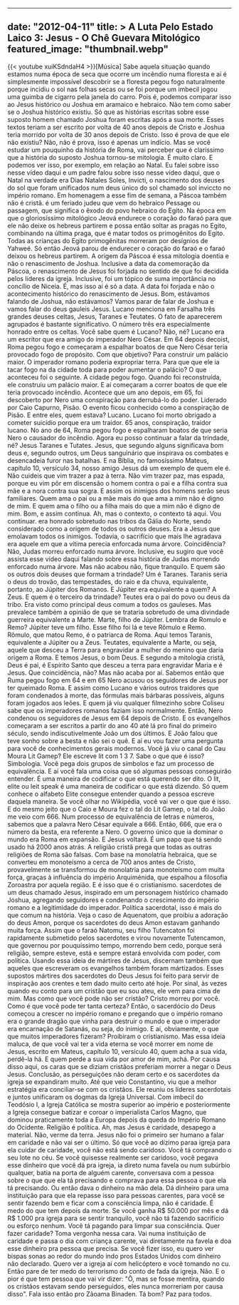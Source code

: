 
---
date: "2012-04-11"
title: > 
    A Luta Pelo Estado Laico 3: Jesus - O Chê Guevara Mitológico
featured_image: "thumbnail.webp"
---
{{< youtube xuiKSdndaH4 >}}[Música]
Sabe aquela situação quando estamos numa
época de seca que ocorre um incêndio
numa floresta e aí é simplesmente
impossível descobrir se a floresta pegou
fogo naturalmente porque incidiu o sol
nas folhas secas ou se foi porque um
imbecil jogou uma guimba de cigarro pela
janela do carro. Pois é, podemos
comparar isso ao Jesus histórico ou
Joshua em aramaico e hebraico. Não tem
como saber se o Joshua histórico
existiu. Só que as histórias escritas
sobre esse suposto homem chamado Joshua
foram escritas após a sua morte. Esses
textos teriam a ser escrito por volta de
40 anos depois de Cristo e Joshua teria
morrido por volta de 30 anos depois de
Cristo. Isso é prova de que ele não
existiu? Não, não é prova, isso é apenas
um indício. Mas se você estudar um
pouquinho da história de Roma, vai
perceber que é claríssimo que a história
do suposto Joshua tornou-se mitologia. É
muito claro. E podemos ver isso, por
exemplo, em relação ao Natal. Eu falei
sobre isso nesse vídeo daqui e um padre
falou sobre isso nesse vídeo daqui, que
o Natal na verdade era Dias Natales
Soles, Invicti, o nascimento dos deuses
do sol que foram unificados num deus
único do sol chamado sol inviccto no
império romano. Em homenagem a esse fim
de semana, a Páscoa também não é cristã.
é um feriado judeu que vem do hebraico
Pessage ou passagem, que significa o
êxodo do povo hebraico do Egito. Na
época em que o gloriosíssimo mitológico
Jeová endurece o coração do faraó para
que ele não deixe os hebreus partirem e
possa então soltar as pragas no Egito,
combinando na última praga, que é matar
todos os primogênitos do Egito. Todas as
crianças do Egito primogênitas morreram
por desígnios de Yahweé. Só então Jeová
parou de endurecer o coração do faraó e
o faraó deixou os hebreus partirem. A
origem da Páscoa é essa mitologia
doentia e não o renascimento de Joshua.
Inclusive a data da comemoração da
Páscoa, o renascimento de Jesus foi
forjada no sentido de que foi decidida
pelos líderes da igreja. Inclusive, foi
um tópico de suma importância no
concílio de Niceia.
É, mas isso aí é só a data. A data foi
forjada e não o acontecimento histórico
do renascimento de Jesus. Bom, estávamos
falando de Joshua, não estávamos? Vamos
parar de falar de Joshua e vamos falar
do deus gauleis Jesus. Lucano menciona
em Farsalha três grandes deuses celtas,
Jesus, Taranes e Teutates. O fato de
aparecerem agrupados é bastante
significativo. O número três era
especialmente honrado entre os celtas.
Você sabe quem é Lucano? Não, né? Lucano
era um escritor que era amigo do
imperador Nero César. Em 64 depois
decoist, Roma pegou fogo e começaram a
espalhar boatos de que Nero César teria
provocado fogo de propósito. Com que
objetivo? Para construir um palácio
maior. O imperador romano poderia
expropriar terra. Para que que ele ia
tacar fogo na da cidade toda para
poder aumentar o palácio? O que
aconteceu foi o seguinte. A cidade pegou
fogo. Quando foi reconstruída, ele
construiu um palácio maior. E aí
começaram a correr boatos de que ele
teria provocado incêndio. Acontece que
um ano depois, em 65, foi descoberto por
Nero uma conspiração para derrubá-lo do
poder. Liderado por Caio Capurno, Pisão.
O evento ficou conhecido como a
conspiração de Pisão. E entre eles, quem
estava? Lucano.
Lucano foi morto obrigado a cometer
suicídio
porque era um traidor. 65 anos,
conspiração, traidor lucano. No ano de
64, Roma pegou fogo e espalharam boatos
de que seria Nero o causador do
incêndio. Agora eu posso continuar a
falar da trindade, né? Jesus Taranes e
Tutates. Jesus, que segundo alguns
significava bom deus e, segundo outros,
um Deus sanguinário que inspirava os
combates e desencadeia furor nas
batalhas. E na Bíblia, no famosíssimo
Mateus, capítulo 10, versículo 34, nosso
amigo Jesus dá um exemplo de quem ele é.
Não cuideis que vim trazer a paz à
terra. Não vim trazer paz, mas espada,
porque eu vim pôr em discensão o homem
contra o pai e a filha contra sua mãe e
a nora contra sua sogra. E assim os
inimigos dos homens serão seus
familiares. Quem ama o pai ou a mãe mais
do que ama a mim não é digno de mim. E
quem ama o filho ou a filha mais do que
a mim não é digno de mim. Bom, e assim
continua. Ah, mas o contexto, o contexto
tá aqui. Vou continuar. era honrado
sobretudo nas tribos da Gália do Norte,
sendo considerado como a origem de todos
os outros deuses. Era a Jesus que
emolavam todos os inimigos. Todavia, o
sacrifício que mais lhe agradava era
aquele em que a vítima perecia enforcada
numa árvore. Coincidência? Não, Judas
morreu enforcado numa árvore. Inclusive,
eu sugiro que você assista esse vídeo
daqui falando sobre essa história de
Judas morrendo enforcado numa árvore.
Mas não acabou não, fique tranquilo. E
quem são os outros dois deuses que
formam a trindade? Um é Taranes. Taranis
seria o deus do trovão, das tempestades,
do raio e da chuva, equivalente,
portanto, ao Júpiter dos Romanos. E
Júpiter era equivalente a quem? A Zeus.
E quem é o terceiro da trindade? Teutes
era o pai do povo ou deus da tribo. Era
visto como principal deus comum a todos
os gauleses. Mas prevalece também a
opinião de que se trataria sobretudo de
uma divindade guerreira equivalente a
Marte. Marte, filho de Júpiter. Lembra
de Romulo e Remo? Júpiter teve um filho.
Esse filho foi lá e teve Rômulo e Remo.
Rômulo, que matou Remo, é o patriarca de
Roma. Aqui temos Taranis, equivalente a
Júpiter ou a Zeus. Teutates, equivalente
a Marte, ou seja, aquele que desceu a
Terra para engravidar a mulher do menino
que daria origem a Roma. E temos Jesus,
o bom Deus. E segundo a mitologia
cristã, Deus é pai, é Espírito Santo que
desceu a terra para engravidar Maria e é
Jesus. Que coincidência, não? Mas não
acaba por aí. Sabemos então que Ruma
pegou fogo em 64 e em 65 Nero acusou os
seguidores de Jesus por ter queimado
Roma. E assim como Lucano e vários
outros traidores que foram condenados à
morte, das fórmulas mais bárbaras
possíveis, alguns foram jogados aos
leões. E quem já viu qualquer filmezinho
sobre Coliseu sabe que os imperadores
romanos faziam isso normalmente. Então,
Nero condenou os seguidores de Jesus em
64 depois de Cristo. E os evangelhos
começaram a ser escritos a partir do ano
40 até lá pro final do primeiro século,
sendo indiscutivelmente João um dos
últimos. E João falou que teve sonho
sobre a besta e não sei o quê. E aí eu
vou fazer uma pergunta para você de
conhecimentos gerais modernos. Você já
viu o canal do Cau Moura Lit Gamep? Ele
escreve lit com 1 3 7. Sabe o que que é
isso? Simbologia. Você pega dois grupos
de símbolos e faz um processo de
equivalência. E aí você fala uma coisa
que só algumas pessoas conseguirão
entender. É uma maneira de codificar o
que está querendo ser dito. O lit, elite
ou leit speak é uma maneira de codificar
o que está dizendo. Só quem conhece o
alfabeto Elite consegue entender quando
a pessoa escreve daquela maneira. Se
você olhar no Wikipédia, você vai ver o
que que é isso. E do mesmo jeito que o
Caio e Moura fez o tal do Lit Gamep, o
tal do João me veio com 666. Num
processo de equivalência de letras e
números, sabemos que a palavra Nero
César equivale a 666.
Então, 666, que era o número da besta,
era referente a Nero. O governo único
que ia dominar o mundo era Roma em
expansão. E Jesus voltará. É um papo que
tá sendo usado há 2000 anos atrás. A
religião cristã prega que todas as
outras religiões de Roma são falsas. Com
base na monolatria hebraica, que se
converteu em monoteísmo a cerca de 700
anos antes de Cristo, provavelmente se
transformou de monolatria para
monoteísmo com muita força, graças à
influência do império Arquiménida, que
espalhou a filosofia Zoroastra por
aquela região. E é isso que é o
cristianismo. sacerdotes de um deus
chamado Jesus, inspirado em um
personagem histórico chamado Joshua,
agregando seguidores e condenando o
crescimento do império romano e a
legitimidade do imperador. Política
sacerdotal, isso é mais do que comum na
história. Veja o caso de Aquenatom, que
proibiu a adoração do deus Amon, porque
os sacerdotes do deus Amon estavam
ganhando muita força. Assim que o faraó
Natomu, seu filho Tutencaton foi
rapidamente submetido pelos sacerdotes e
virou novamente Tutencamon, que governou
por pouquíssimo tempo, morrendo bem
cedo, porque será religião, sempre
esteve, está e sempre estará envolvida
com poder, com política. Usando essa
ideia de mártires de Jesus, discernam
também que aqueles que escreveram os
evangelhos também foram mártizados.
Esses supostos mártires dos sacerdotes
do Deus Jesus foi feito para servir de
inspiração aos crentes e tem dado muito
certo até hoje. Por sinal, às vezes
quando eu conto para um cristão que eu
sou ateu, ele vem para cima de mim. Mas
como que você pode não ser cristão?
Cristo morreu por você. Como é que você
pode ter tanta certeza? Então, o
sacerdócio do Deus começou a crescer no
império romano e pregando que o império
romano era o grande dragão que vinha
para destruir o mundo e que o imperador
era encarnação de Satanás, ou seja, do
inimigo. E aí, obviamente, o que que
muitos imperadores fizeram? Proibiram o
cristianismo. Mas essa ideia maluca,
 de que você vai ter a vida
eterna se você morrer em nome de Jesus,
escrito em Mateus, capítulo 10,
versículo 40, quem acha a sua vida,
perdê-la há. E quem perde a sua vida por
amor de mim, achá. Por causa disso aqui,
os caras que se diziam cristãos
preferiam morrer a negar o Deus Jesus.
Conclusão, as perseguições não deram
certo e os sacerdotes da igreja se
expandiram muito. Até que veio
Constantino, viu que a melhor estratégia
era conciliar-se com os cristãos. Ele
reuniu os líderes sacerdotais e juntos
unificaram os dogmas da Igreja
Universal. Com imbecil do Teodósio I, a
Igreja Católica se mostra superior ao
império e posteriormente a Igreja
consegue batizar e coroar o imperialista
Carlos Magno, que dominou praticamente
toda a Europa depois da queda do Império
Romano do Ocidente. Religião é política.
Ah, mas Jesus é caridade, desapego a
material.
Não, verme da terra. Jesus não foi o
primeiro ser humano a falar em caridade
e não vai ser o último. Só que você ao
dízimo paraa igreja para ela cuidar de
caridade, você não está sendo caridoso.
Você tá comprando o seu lote no céu. Se
você quisesse realmente ser caridoso,
você pegava esse dinheiro que você dá
pra igreja, ia direto numa favela ou num
subúrbio qualquer, batia na porta de
alguém carente, conversava com a pessoa
sobre o que que ela tá precisando e
comprava para essa pessoa o que ela tá
precisando. Ou então dava o dinheiro na
mão dela. Dá dinheiro para uma
instituição para que ela repasse isso
para pessoas carentes, para você se
sentir fazendo bem e ficar com a
consciência limpa, não é caridade. É
medo do que tem depois da morte. Se você
ganha R$ 50.000 por mês e dá R$ 1.000
pra igreja para se sentir tranquilo,
você não tá fazendo sacrifício ou
esforço nenhum. Você tá pagando para
limpar sua consciência. Quer fazer
caridade? Toma vergonha nessa cara. Vai
numa instituição de caridade e passa o
dia com criança carente, vai diretamente
na favela e doa esse dinheiro pra pessoa
que precisa. Se você fizer isso, eu
quero ver bispas sonas ao redor do mundo
indo pros Estados Unidos com dinheiro
não declarado. Quero ver a igreja aí com
helicóptero e você tomando no cu. Então
pare de ter medo do terrorismo do conto
de fada da igreja. Não. E o pior é que
tem pessoa que vai vir dizer: "Ô, mas se
fosse mentira, quando os cristãos
estavam sendo perseguidos, eles nunca
morreriam por causa disso". Fala isso
então pro Zãoama Binaden. Tá bom? Paz
para todos.